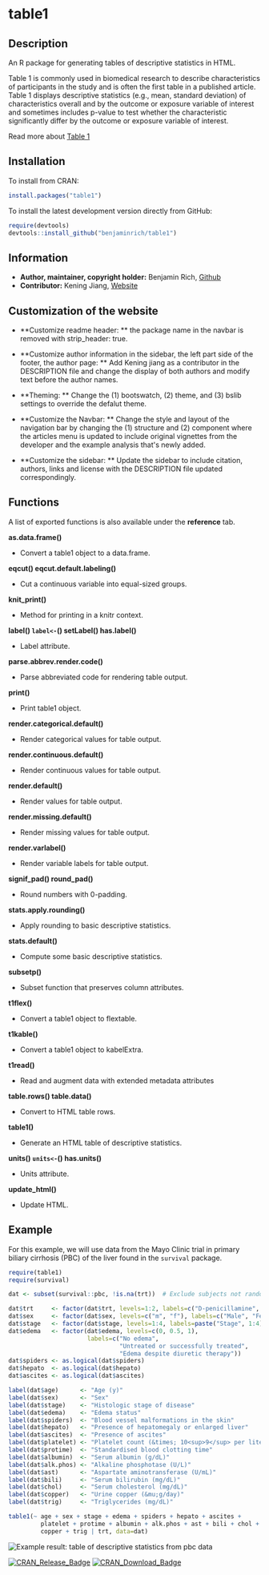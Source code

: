 # table1

## Description

An R package for generating tables of descriptive statistics in HTML.

Table 1 is commonly used in biomedical research to describe characteristics of participants in the study and is often the first table in a published article. Table 1 displays descriptive statistics (e.g., mean, standard deviation) of characteristics overall and by the outcome or exposure variable of interest and sometimes includes p-value to test whether the characteristic significantly differ by the outcome or exposure variable of interest.

Read more about [Table 1](https://www.ncbi.nlm.nih.gov/pmc/articles/PMC6773463/)

## Installation

To install from CRAN:

``` r
install.packages("table1")
```

To install the latest development version directly from GitHub:

``` r
require(devtools)
devtools::install_github("benjaminrich/table1")
```

## Information
+ **Author, maintainer, copyright holder:** Benjamin Rich, [Github](https://github.com/benjaminrich/table1)
+ **Contributor:** Kening Jiang, [Website]()

## Customization of the website
+ **Customize readme header: ** the package name in the navbar is removed with strip_header: true.

+ **Customize author information in the sidebar, the left part side of the footer, the author page: ** Add Kening jiang as a contributor in the DESCRIPTION file and change the display of both authors and modify text before the author names.

+ **Theming: ** Change the (1) bootswatch, (2) theme, and (3) bslib settings to override the defalut theme.

+ **Customize the Navbar: ** Change the style and layout of the navigation bar by changing the (1) structure and (2) component where the articles menu is updated to include original vignettes from the developer and the example analysis that's newly added.

+ **Customize the sidebar: ** Update the sidebar to include citation, authors, links and license with the DESCRIPTION file updated correspondingly.

## Functions
A list of exported functions is also available under the **reference** tab.

**as.data.frame(<table1>)**
- Convert a table1 object to a data.frame.

**eqcut() eqcut.default.labeling()**
- Cut a continuous variable into equal-sized groups.

**knit_print(<table1>)**
- Method for printing in a knitr context.

**label() `label<-`() setLabel() has.label()**
- Label attribute.

**parse.abbrev.render.code()**
- Parse abbreviated code for rendering table output.

**print(<table1>)**
- Print table1 object.

**render.categorical.default()**
- Render categorical values for table output.

**render.continuous.default()**
- Render continuous values for table output.

**render.default()**
- Render values for table output.

**render.missing.default()**
- Render missing values for table output.

**render.varlabel()**
- Render variable labels for table output.

**signif_pad() round_pad()**
- Round numbers with 0-padding.

**stats.apply.rounding()**
- Apply rounding to basic descriptive statistics.

**stats.default()**
- Compute some basic descriptive statistics.

**subsetp()**
- Subset function that preserves column attributes.

**t1flex()**
- Convert a table1 object to flextable.

**t1kable()**
- Convert a table1 object to kabelExtra.

**t1read()**
- Read and augment data with extended metadata attributes

**table.rows() table.data()**
- Convert to HTML table rows.

**table1()**
- Generate an HTML table of descriptive statistics.

**units() `units<-`() has.units()**
- Units attribute.

**update_html()**
- Update HTML.

## Example

For this example, we will use data from the Mayo Clinic trial in primary biliary cirrhosis (PBC) of the liver found in the `survival` package.

``` r
require(table1)
require(survival)

dat <- subset(survival::pbc, !is.na(trt))  # Exclude subjects not randomized

dat$trt     <- factor(dat$trt, levels=1:2, labels=c("D-penicillamine", "Placebo"))
dat$sex     <- factor(dat$sex, levels=c("m", "f"), labels=c("Male", "Female"))
dat$stage   <- factor(dat$stage, levels=1:4, labels=paste("Stage", 1:4))
dat$edema   <- factor(dat$edema, levels=c(0, 0.5, 1),
                      labels=c("No edema",
                               "Untreated or successfully treated",
                               "Edema despite diuretic therapy"))
dat$spiders <- as.logical(dat$spiders)
dat$hepato  <- as.logical(dat$hepato)
dat$ascites <- as.logical(dat$ascites)

label(dat$age)      <- "Age (y)"
label(dat$sex)      <- "Sex"
label(dat$stage)    <- "Histologic stage of disease"
label(dat$edema)    <- "Edema status"
label(dat$spiders)  <- "Blood vessel malformations in the skin"
label(dat$hepato)   <- "Presence of hepatomegaly or enlarged liver"
label(dat$ascites)  <- "Presence of ascites"
label(dat$platelet) <- "Platelet count (&times; 10<sup>9</sup> per liter)"
label(dat$protime)  <- "Standardised blood clotting time"
label(dat$albumin)  <- "Serum albumin (g/dL)"
label(dat$alk.phos) <- "Alkaline phosphotase (U/L)"
label(dat$ast)      <- "Aspartate aminotransferase (U/mL)"
label(dat$bili)     <- "Serum bilirubin (mg/dL)"
label(dat$chol)     <- "Serum cholesterol (mg/dL)"
label(dat$copper)   <- "Urine copper (&mu;g/day)"
label(dat$trig)     <- "Triglycerides (mg/dL)"

table1(~ age + sex + stage + edema + spiders + hepato + ascites +
         platelet + protime + albumin + alk.phos + ast + bili + chol +
         copper + trig | trt, data=dat)
```

![Example result: table of descriptive statistics from pbc data](man/figures/tools/readme/table1-example-pbc.png)

[![CRAN\_Release\_Badge](https://www.r-pkg.org/badges/version-ago/table1)](https://CRAN.R-project.org/package=table1)
[![CRAN\_Download\_Badge](https://cranlogs.r-pkg.org/badges/table1)](https://CRAN.R-project.org/package=table1)
